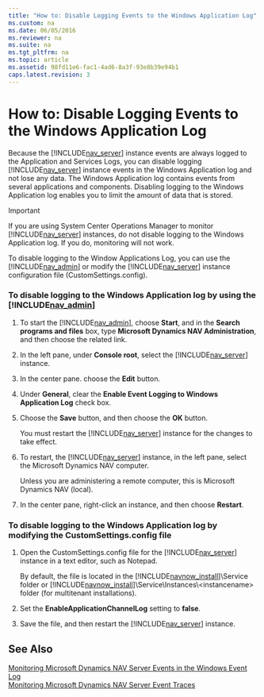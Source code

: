 ```yaml
---
title: "How to: Disable Logging Events to the Windows Application Log"
ms.custom: na
ms.date: 06/05/2016
ms.reviewer: na
ms.suite: na
ms.tgt_pltfrm: na
ms.topic: article
ms.assetid: 98fd11e6-fac1-4ad6-8a3f-93e8b39e94b1
caps.latest.revision: 3
---
```

# How to: Disable Logging Events to the Windows Application Log
Because the [!INCLUDE[nav_server](../dynamics-nav/includes/nav_server_md.md)] instance events are always logged to the Application and Services Logs, you can disable logging [!INCLUDE[nav_server](../dynamics-nav/includes/nav_server_md.md)] instance events in the Windows Application log and not lose any data. The Windows Application log contains events from several applications and components. Disabling logging to the Windows Application log enables you to limit the amount of data that is stored.  
  
> [!IMPORTANT]  
>  If you are using System Center Operations Manager to monitor [!INCLUDE[nav_server](../dynamics-nav/includes/nav_server_md.md)] instances, do not disable logging to the Windows Application log. If you do, monitoring will not work.  
  
 To disable logging to the Window Applications Log, you can use the [!INCLUDE[nav_admin](../dynamics-nav/includes/nav_admin_md.md)] or modify the [!INCLUDE[nav_server](../dynamics-nav/includes/nav_server_md.md)] instance configuration file \(CustomSettings.config\).  
  
### To disable logging to the Windows Application log by using the [!INCLUDE[nav_admin](../dynamics-nav/includes/nav_admin_md.md)]  
  
1.  To start the [!INCLUDE[nav_admin](../dynamics-nav/includes/nav_admin_md.md)], choose **Start**, and in the **Search programs and files** box, type **Microsoft Dynamics NAV Administration**, and then choose the related link.  
  
2.  In the left pane, under **Console root**, select the [!INCLUDE[nav_server](../dynamics-nav/includes/nav_server_md.md)] instance.  
  
3.  In the center pane. choose the **Edit** button.  
  
4.  Under **General**, clear the **Enable Event Logging to Windows Application Log** check box.  
  
5.  Choose the **Save** button, and then choose the **OK** button.  
  
     You must restart the [!INCLUDE[nav_server](../dynamics-nav/includes/nav_server_md.md)] instance for the changes to take effect.  
  
6.  To restart, the [!INCLUDE[nav_server](../dynamics-nav/includes/nav_server_md.md)] instance, in the left pane, select the Microsoft Dynamics NAV computer.  
  
     Unless you are administering a remote computer, this is Microsoft Dynamics NAV \(local\).  
  
7.  In the center pane, right\-click an instance, and then choose **Restart**.  
  
### To disable logging to the Windows Application log by modifying the CustomSettings.config file  
  
1.  Open the CustomSettings.config file for the [!INCLUDE[nav_server](../dynamics-nav/includes/nav_server_md.md)] instance in a text editor, such as Notepad.  
  
     By default, the file is located in the [!INCLUDE[navnow_install](../dynamics-nav/includes/navnow_install_md.md)]\\Service folder or [!INCLUDE[navnow_install](../dynamics-nav/includes/navnow_install_md.md)]\\Service\\Instances\\\<instancename\> folder \(for multitenant installations\).  
  
2.  Set the **EnableApplicationChannelLog** setting to **false**.  
  
3.  Save the file, and then restart the [!INCLUDE[nav_server](../dynamics-nav/includes/nav_server_md.md)] instance.  
  
## See Also  
 [Monitoring Microsoft Dynamics NAV Server Events in the Windows Event Log](../dynamics-nav/Monitoring-Microsoft-Dynamics-NAV-Server-Events-in-the-Windows-Event-Log.md)   
 [Monitoring Microsoft Dynamics NAV Server Event Traces](../dynamics-nav/Monitoring-Microsoft-Dynamics-NAV-Server-Event-Traces.md)